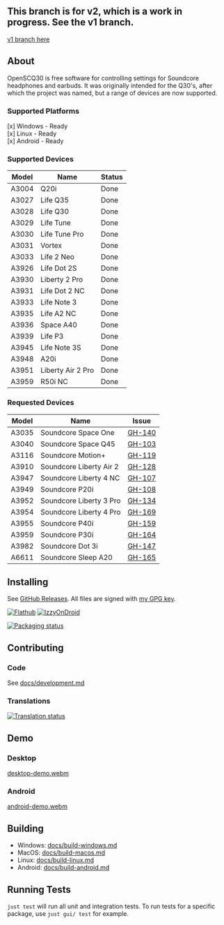 ## This branch is for v2, which is a work in progress. See the v1 branch.

[v1 branch here](https://github.com/Oppzippy/OpenSCQ30/tree/v1)

## About

OpenSCQ30 is free software for controlling settings for Soundcore headphones and earbuds. It was originally intended for the Q30's, after which the project was named, but a range of devices are now supported.

### Supported Platforms

[x] Windows - Ready  
[x] Linux - Ready  
[x] Android - Ready

### Supported Devices

| Model | Name              | Status |
| ----- | ----------------- | ------ |
| A3004 | Q20i              | Done   |
| A3027 | Life Q35          | Done   |
| A3028 | Life Q30          | Done   |
| A3029 | Life Tune         | Done   |
| A3030 | Life Tune Pro     | Done   |
| A3031 | Vortex            | Done   |
| A3033 | Life 2 Neo        | Done   |
| A3926 | Life Dot 2S       | Done   |
| A3930 | Liberty 2 Pro     | Done   |
| A3931 | Life Dot 2 NC     | Done   |
| A3933 | Life Note 3       | Done   |
| A3935 | Life A2 NC        | Done   |
| A3936 | Space A40         | Done   |
| A3939 | Life P3           | Done   |
| A3945 | Life Note 3S      | Done   |
| A3948 | A20i              | Done   |
| A3951 | Liberty Air 2 Pro | Done   |
| A3959 | R50i NC           | Done   |

### Requested Devices

| Model | Name                    | Issue                                                      |
| ----- | ----------------------- | ---------------------------------------------------------- |
| A3035 | Soundcore Space One     | [GH-140](https://github.com/Oppzippy/OpenSCQ30/issues/140) |
| A3040 | Soundcore Space Q45     | [GH-103](https://github.com/Oppzippy/OpenSCQ30/issues/103) |
| A3116 | Soundcore Motion+       | [GH-119](https://github.com/Oppzippy/OpenSCQ30/issues/119) |
| A3910 | Soundcore Liberty Air 2 | [GH-128](https://github.com/Oppzippy/OpenSCQ30/issues/128) |
| A3947 | Soundcore Liberty 4 NC  | [GH-107](https://github.com/Oppzippy/OpenSCQ30/issues/107) |
| A3949 | Soundcore P20i          | [GH-108](https://github.com/Oppzippy/OpenSCQ30/issues/108) |
| A3952 | Soundcore Liberty 3 Pro | [GH-134](https://github.com/Oppzippy/OpenSCQ30/issues/134) |
| A3954 | Soundcore Liberty 4 Pro | [GH-169](https://github.com/Oppzippy/OpenSCQ30/issues/169) |
| A3955 | Soundcore P40i          | [GH-159](https://github.com/Oppzippy/OpenSCQ30/issues/159) |
| A3959 | Soundcore P30i          | [GH-164](https://github.com/Oppzippy/OpenSCQ30/issues/164) |
| A3982 | Soundcore Dot 3i        | [GH-147](https://github.com/Oppzippy/OpenSCQ30/issues/147) |
| A6611 | Soundcore Sleep A20     | [GH-165](https://github.com/Oppzippy/OpenSCQ30/issues/165) |

## Installing

See [GitHub Releases](https://github.com/Oppzippy/OpenSCQ30/releases). All files are signed with [my GPG key](https://kylescheuing.com/publickey.txt).

[![Flathub](https://img.shields.io/flathub/v/com.oppzippy.OpenSCQ30)](https://flathub.org/apps/com.oppzippy.OpenSCQ30)
[![IzzyOnDroid](https://img.shields.io/endpoint?url=https://apt.izzysoft.de/fdroid/api/v1/shield/com.oppzippy.openscq30)](https://apt.izzysoft.de/fdroid/index/apk/com.oppzippy.openscq30)

[![Packaging status](https://repology.org/badge/vertical-allrepos/openscq30.svg)](https://repology.org/project/openscq30/versions)

## Contributing

### Code

See [docs/development.md](docs/development.md)

### Translations

[![Translation status](https://translate.codeberg.org/widget/openscq30/multi-auto.svg)](https://translate.codeberg.org/engage/openscq30/)

## Demo

### Desktop

[desktop-demo.webm](https://github.com/user-attachments/assets/3df615f5-2e5d-44e8-9604-f5175c11ea5b)

### Android

[android-demo.webm](https://github.com/user-attachments/assets/bf48a9f3-db73-4f26-b1e7-edac5f3fba32)

## Building

- Windows: [docs/build-windows.md](docs/build-windows.md)
- MacOS: [docs/build-macos.md](docs/build-macos.md)
- Linux: [docs/build-linux.md](docs/build-linux.md)
- Android: [docs/build-android.md](docs/build-android.md)

## Running Tests

`just test` will run all unit and integration tests. To run tests for a specific package, use `just gui/ test` for example.
